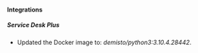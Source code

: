 #### Integrations
##### Service Desk Plus
- Updated the Docker image to: *demisto/python3:3.10.4.28442*.
